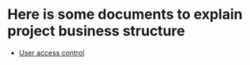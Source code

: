 # Here is some documents to explain project business structure

- [User access control](AUTHENTICATION.md)
